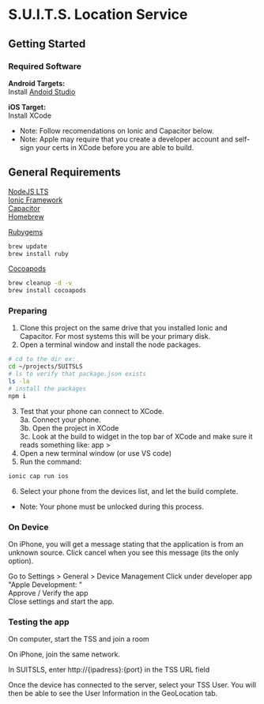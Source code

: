 # S.U.I.T.S. Location Service

## Getting Started

### Required Software      
__Android Targets:__     
Install [Andoid Studio](https://developer.android.com/studio/?gclid=CjwKCAiAvaGRBhBlEiwAiY-yMFpPGMAuF8Pdu0m5BqYEZlK5rA0FqVN8JA9PMEnWqB2tUseRjfJcVRoCzsYQAvD_BwE&gclsrc=aw.ds)  

__iOS Target:__     
Install XCode 

* Note: Follow recomendations on Ionic and Capacitor below.  
* Note: Apple may require that you create a developer account and self-sign your certs in XCode before you are able to build.

General Requirements      
----------------------------------------
[NodeJS LTS](https://nodejs.org/en/)     
[Ionic Framework](https://ionicframework.com/docs/intro/cli)     
[Capacitor](https://capacitorjs.com/docs/getting-started)     
[Homebrew](https://brew.sh/)

[Rubygems](https://guides.rubygems.org/rubygems-basics/)
```bash
brew update
brew install ruby
```
[Cocoapods](https://cocoapods.org/)
```bash
brew cleanup -d -v
brew install cocoapods
```

### Preparing     
1. Clone this project on the same drive that you installed Ionic and Capacitor. For most systems this will be your primary disk.
2. Open a terminal window and install the node packages.   
``` bash
# cd to the dir ex:
cd ~/projects/SUITSLS
# ls to verify that package.json exists 
ls -la
# install the packages
npm i 
```
3. Test that your phone can connect to XCode.      
	3a. Connect your phone.     
	3b. Open the project in XCode      
	3c. Look at the build to widget in the top bar of XCode and make sure it reads something like: app > <My Phone Name>     
4. Open a new terminal window (or use VS code)   
5. Run the command:
``` bash
ionic cap run ios
```
6. Select your phone from the devices list, and let the build complete.
* Note: Your phone must be unlocked during this process. 

### On Device     
On iPhone, you will get a message stating that the application is from an unknown source. Click cancel when you see this message (its the only option).     

Go to Settings > General > Device Management
Click under developer app "Apple Development: <your email address>"  
Approve / Verify the app  
Close settings and start the app.   
 
### Testing the app
On computer, start the TSS and join a room
  
On iPhone, join the same network.
  
In SUITSLS, enter http://{ipadress}:{port} in the TSS URL field
  
  
  
Once the device has connected to the server, select your TSS User.
You will then be able to see the User Information in the GeoLocation tab.
  
